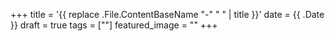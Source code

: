 +++
title = '{{ replace .File.ContentBaseName "-" " " | title }}'
date = {{ .Date }}
draft = true
tags = [""]
featured_image = ""
+++

